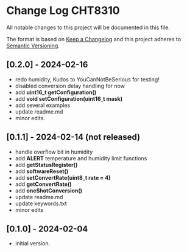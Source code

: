# Change Log CHT8310

All notable changes to this project will be documented in this file.

The format is based on [Keep a Changelog](http://keepachangelog.com/)
and this project adheres to [Semantic Versioning](http://semver.org/).


## [0.2.0] - 2024-02-16
- redo humidity, Kudos to YouCanNotBeSerious for testing!
- disabled conversion delay handling for now
- add **uint16_t getConfiguration()** 
- add **void setConfiguration(uint16_t mask)**
- add several examples
- update readme.md
- minor edits.


## [0.1.1] - 2024-02-14 (not released)
- handle overflow bit in humidity
- add **ALERT** temperature and humidity limit functions
- add **getStatusRegister()**
- add **softwareReset()**
- add **setConvertRate(uint8_t rate = 4)** 
- add **getConvertRate()**
- add **oneShotConversion()**
- update readme.md
- update keywords.txt
- minor edits

## [0.1.0] - 2024-02-04
- initial version.


